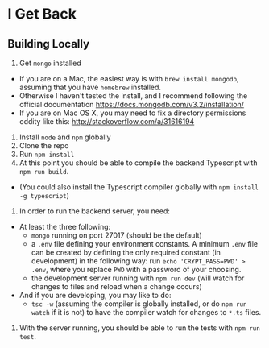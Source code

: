 # I Get Back

## Building Locally

1. Get `mongo` installed
  * If you are on a Mac, the easiest way is with `brew install mongodb`, assuming that you have `homebrew` installed.
  * Otherwise I haven't tested the install, and I recommend following the official documentation https://docs.mongodb.com/v3.2/installation/
  * If you are on Mac OS X, you may need to fix a directory permissions oddity like this: http://stackoverflow.com/a/31616194
1. Install `node` and `npm` globally
1. Clone the repo
1. Run `npm install`
1. At this point you should be able to compile the backend Typescript with `npm run build`.
  * (You could also install the Typescript compiler globally with `npm install -g typescript`)
1. In order to run the backend server, you need:
  * At least the three following:
    * `mongo` running on port 27017 (should be the default)
    * a `.env` file defining your environment constants.  A minimum `.env` file can be created by defining the only required constant (in development) in the following way: run `echo 'CRYPT_PASS=PWD' > .env`, where you replace `PWD` with a password of your choosing.
    * the development server running with `npm run dev` (will watch for changes to files and reload when a change occurs)
  * And if you are developing, you may like to do:
    * `tsc -w` (assuming the compiler is globally installed, or do `npm run watch` if it is not) to have the compiler watch for changes to `*.ts` files.
1. With the server running, you should be able to run the tests with `npm run test`.    
